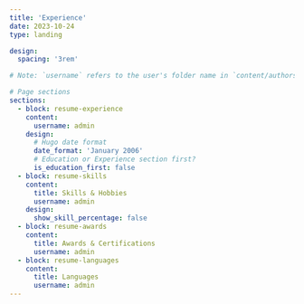 ```yaml
---
title: 'Experience'
date: 2023-10-24
type: landing

design:
  spacing: '3rem'

# Note: `username` refers to the user's folder name in `content/authors/`

# Page sections
sections:
  - block: resume-experience
    content:
      username: admin
    design:
      # Hugo date format
      date_format: 'January 2006'
      # Education or Experience section first?
      is_education_first: false
  - block: resume-skills
    content:
      title: Skills & Hobbies
      username: admin
    design:
      show_skill_percentage: false
  - block: resume-awards
    content:
      title: Awards & Certifications
      username: admin
  - block: resume-languages
    content:
      title: Languages
      username: admin
---
```


